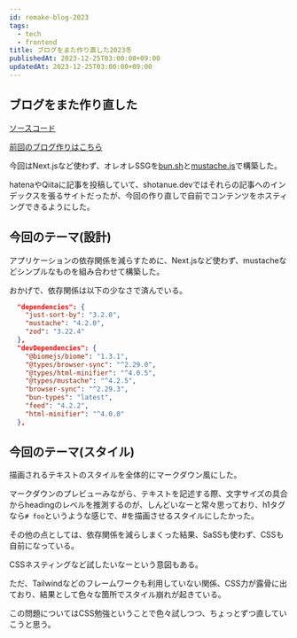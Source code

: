 ```yaml
---
id: remake-blog-2023
tags:
  - tech
  - frontend
title: ブログをまた作り直した2023冬
publishedAt: 2023-12-25T03:00:00+09:00
updatedAt: 2023-12-25T03:00:00+09:00
---
```


## ブログをまた作り直した

[ソースコード](https://github.com/shotanue/shotanue.dev)

[前回のブログ作りはこちら](https://shotanue.hatenablog.com/entry/2022/12/10/042735)

今回はNext.jsなど使わず、オレオレSSGを[bun.sh](https://bun.sh)と[mustache.js](https://github.com/janl/mustache.js)で構築した。


hatenaやQiitaに記事を投稿していて、shotanue.devではそれらの記事へのインデックスを張るサイトだったが、今回の作り直しで自前でコンテンツをホスティングできるようにした。

## 今回のテーマ(設計)
アプリケーションの依存関係を減らすために、Next.jsなど使わず、mustacheなどシンプルなものを組み合わせて構築した。


おかげで、依存関係は以下の少なさで済んでいる。

```json
  "dependencies": {
    "just-sort-by": "3.2.0",
    "mustache": "4.2.0",
    "zod": "3.22.4"
  },
  "devDependencies": {
    "@biomejs/biome": "1.3.1",
    "@types/browser-sync": "^2.29.0",
    "@types/html-minifier": "^4.0.5",
    "@types/mustache": "^4.2.5",
    "browser-sync": "^2.29.3",
    "bun-types": "latest",
    "feed": "4.2.2",
    "html-minifier": "^4.0.0"
  },
```

## 今回のテーマ(スタイル)

描画されるテキストのスタイルを全体的にマークダウン風にした。

マークダウンのプレビューみながら、テキストを記述する際、文字サイズの具合からheadingのレベルを推測するのが、しんどいなーと常々思っており、h1タグなら`# foo`というような感じで、#を描画させるスタイルにしたかった。

その他の点としては、依存関係を減らしまくった結果、SaSSも使わず、CSSも自前になっている。

CSSネスティングなど試したいなーという意図もある。

ただ、Tailwindなどのフレームワークも利用していない関係、CSS力が露骨に出ており、結果として色々な箇所でスタイル崩れが起きている。

この問題についてはCSS勉強ということで色々試しつつ、ちょっとずつ直していこうと思う。


